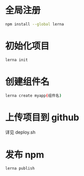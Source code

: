 # 全局注册

```bash
npm install --global lerna
```

# 初始化项目

```bash
lerna init
```

# 创建组件名

```bash
lerna create myapp(组件名)
```

# 上传项目到 github

详见 deploy.sh

# 发布 npm

```bash
lerna publish
```
